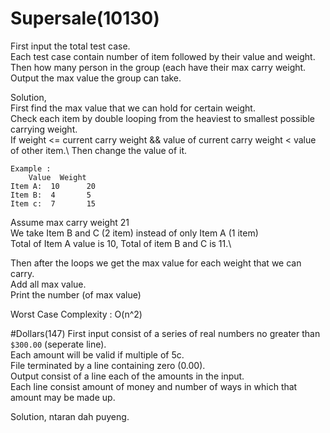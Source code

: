 # Supersale(10130)
First input the total test case.\
Each test case contain number of item followed by their value and weight.\
Then how many person in the group (each have their max carry weight.\
Output the max value the group can take.

Solution,\
First find the max value that we can hold for certain weight.\
Check each item by double looping from the heaviest to smallest possible carrying weight.\
If weight <= current carry weight && value of current carry weight < value of other item.\ 
Then change the value of it.

```
Example :
	Value  Weight
Item A:  10      20
Item B:  4       5
Item c:  7       15
```

Assume max carry weight 21\
We take Item B and C (2 item) instead of only Item A (1 item)\
Total of Item A value is 10, Total of item B and C is 11.\

Then after the loops we get the max value for each weight that we can carry.\
Add all max value.\
Print the number (of max value)

Worst Case Complexity :  O(n^2)

#Dollars(147)
First input consist of a series of real numbers no greater than ```$300.00``` (seperate line).\
Each amount will be valid if multiple of 5c.\
File terminated by a line containing zero (0.00).\
Output consist of a line each of the amounts in the input.\
Each line consist amount of money and number of ways in which that amount may be made up.

Solution, ntaran dah puyeng.

